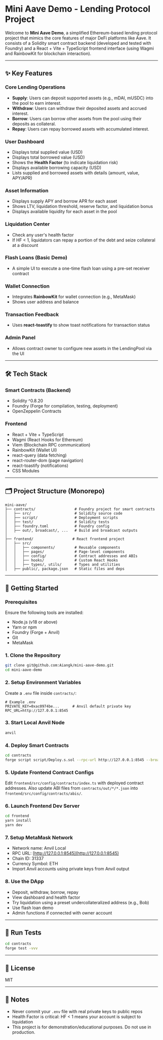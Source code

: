 # Mini Aave Demo - Lending Protocol Project

Welcome to **Mini Aave Demo**, a simplified Ethereum-based lending protocol project that mimics the core features of major DeFi platforms like Aave. It consists of a Solidity smart contract backend (developed and tested with Foundry) and a React + Vite + TypeScript frontend interface (using Wagmi and RainbowKit for blockchain interaction).

---

## ✨ Key Features

### Core Lending Operations

* **Supply**: Users can deposit supported assets (e.g., mDAI, mUSDC) into the pool to earn interest.
* **Withdraw**: Users can withdraw their deposited assets and accrued interest.
* **Borrow**: Users can borrow other assets from the pool using their deposits as collateral.
* **Repay**: Users can repay borrowed assets with accumulated interest.

### User Dashboard

* Displays total supplied value (USD)
* Displays total borrowed value (USD)
* Shows the **Health Factor** (to indicate liquidation risk)
* Displays available borrowing capacity (USD)
* Lists supplied and borrowed assets with details (amount, value, APY/APR)

### Asset Information

* Displays supply APY and borrow APR for each asset
* Shows LTV, liquidation threshold, reserve factor, and liquidation bonus
* Displays available liquidity for each asset in the pool

### Liquidation Center

* Check any user's health factor
* If HF < 1, liquidators can repay a portion of the debt and seize collateral at a discount

### Flash Loans (Basic Demo)

* A simple UI to execute a one-time flash loan using a pre-set receiver contract

### Wallet Connection

* Integrates **RainbowKit** for wallet connection (e.g., MetaMask)
* Shows user address and balance

### Transaction Feedback

* Uses **react-toastify** to show toast notifications for transaction status

### Admin Panel

* Allows contract owner to configure new assets in the LendingPool via the UI

---

## 🛠️ Tech Stack

### Smart Contracts (Backend)

* Solidity ^0.8.20
* Foundry (Forge for compilation, testing, deployment)
* OpenZeppelin Contracts

### Frontend

* React + Vite + TypeScript
* Wagmi (React Hooks for Ethereum)
* Viem (Blockchain RPC communication)
* RainbowKit (Wallet UI)
* react-query (data fetching)
* react-router-dom (page navigation)
* react-toastify (notifications)
* CSS Modules

---

## 🗂️ Project Structure (Monorepo)

```
mini-aave/
├── contracts/                  # Foundry project for smart contracts
│   ├── src/                    # Solidity source code
│   ├── script/                 # Deployment scripts
│   ├── test/                   # Solidity tests
│   ├── foundry.toml            # Foundry config
│   ├── out/, broadcast/, ...   # Build and broadcast outputs
│
├── frontend/                  # React frontend project
│   ├── src/
│   │   ├── components/         # Reusable components
│   │   ├── pages/              # Page-level components
│   │   ├── config/             # Contract addresses and ABIs
│   │   ├── hooks/              # Custom React Hooks
│   │   ├── types/, utils/      # Types and utilities
│   ├── public/, package.json   # Static files and deps
```

---

## 🚀 Getting Started

### Prerequisites

Ensure the following tools are installed:

* Node.js (v18 or above)
* Yarn or npm
* Foundry (Forge + Anvil)
* Git
* MetaMask

### 1. Clone the Repository

```bash
git clone git@github.com:Aiangk/mini-aave-demo.git
cd mini-aave-demo
```

### 2. Setup Environment Variables

Create a `.env` file inside `contracts/`:

```env
# Example .env
PRIVATE_KEY=0xac0974be...      # Anvil default private key
RPC_URL=http://127.0.0.1:8545
```

### 3. Start Local Anvil Node

```bash
anvil
```

### 4. Deploy Smart Contracts

```bash
cd contracts
forge script script/Deploy.s.sol --rpc-url http://127.0.0.1:8545 --broadcast -vvvv
```

### 5. Update Frontend Contract Configs

Edit `frontend/src/config/contracts/index.ts` with deployed contract addresses.
Also update ABI files from `contracts/out/*/*.json` into `frontend/src/config/contracts/abis/`.

### 6. Launch Frontend Dev Server

```bash
cd frontend
yarn install
yarn dev
```

### 7. Setup MetaMask Network

* Network name: Anvil Local
* RPC URL: [http://127.0.0.1:8545](http://127.0.0.1:8545)
* Chain ID: 31337
* Currency Symbol: ETH
* Import Anvil accounts using private keys from Anvil output

### 8. Use the DApp

* Deposit, withdraw, borrow, repay
* View dashboard and health factor
* Try liquidation using a preset undercollateralized address (e.g., Bob)
* Use flash loan demo
* Admin functions if connected with owner account

---

## 🧪 Run Tests

```bash
cd contracts
forge test -vvv
```

---

## 📘 License

MIT

---

## 📌 Notes

* Never commit your `.env` file with real private keys to public repos
* Health Factor is critical: HF < 1 means your account is subject to liquidation
* This project is for demonstration/educational purposes. Do not use in production.
